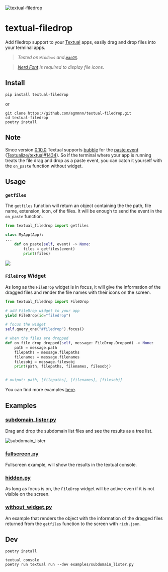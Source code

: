 ![textual-filedrop](https://user-images.githubusercontent.com/16024979/208708722-e550d8ca-22a7-47f0-adf9-16cad570cdfd.png)

# textual-filedrop

Add filedrop support to your [Textual](https://github.com/textualize/textual/) apps, easily drag and drop files into your terminal apps.

> _Tested on `Windows` and [`macOS`](https://github.com/Textualize/textual/discussions/1414#discussioncomment-4467029)._

> _[Nerd Font](https://www.nerdfonts.com/font-downloads) is required to display file icons._

## Install

```
pip install textual-filedrop
```

or

```
git clone https://github.com/agmmnn/textual-filedrop.git
cd textual-filedrop
poetry install
```

## Note

Since version [0.10.0](https://github.com/Textualize/textual/releases/tag/v0.10.0) Textual supports [bubble](https://textual.textualize.io/guide/events/#bubbling) for the [paste event](https://textual.textualize.io/events/paste/) ([Textualize/textual#1434](https://github.com/Textualize/textual/issues/1434)). So if the terminal where your app is running treats the file drag and drop as a paste event, you can catch it yourself with the `on_paste` function without widget.

## Usage

### `getfiles`

The `getfiles` function will return an object containing the the path, file name, extension, icon, of the files. It will be enough to send the event in the `on_paste` function.

```py
from textual_filedrop import getfiles

class MyApp(App):
...
    def on_paste(self, event) -> None:
        files = getfiles(event)
        print(files)
```

![](https://i.imgur.com/1xdpivC.png)

### `FileDrop` Widget

As long as the `FileDrop` widget is in focus, it will give the information of the dragged files and render the file names with their icons on the screen.

```py
from textual_filedrop import FileDrop
```

```py
# add FileDrop widget to your app
yield FileDrop(id="filedrop")
```

```py
# focus the widget
self.query_one("#filedrop").focus()
```

```py
# when the files are dropped
def on_file_drop_dropped(self, message: FileDrop.Dropped) -> None:
    path = message.path
    filepaths = message.filepaths
    filenames = message.filenames
    filesobj = message.filesobj
    print(path, filepaths, filenames, filesobj)


# output: path, [filepaths], [filenames], [filesobj]
```

You can find more examples [here](./examples).

## Examples

### [subdomain_lister.py](./examples/subdomain_lister.py)

Drag and drop the subdomain list files and see the results as a tree list.

![subdomain_lister](https://user-images.githubusercontent.com/16024979/208706132-0a33bb21-51b8-441a-aeb9-668dbfcb382c.gif)

### [fullscreen.py](./examples/fullscreen.py)

Fullscreen example, will show the results in the textual console.

### [hidden.py](./examples/hidden.py)

As long as focus is on, the `FileDrop` widget will be active even if it is not visible on the screen.

### [without_widget.py](./examples/without_widget.py)

An example that renders the object with the information of the dragged files returned from the `getfiles` function to the screen with `rich.json`.

## Dev

```
poetry install

textual console
poetry run textual run --dev examples/subdomain_lister.py
```

